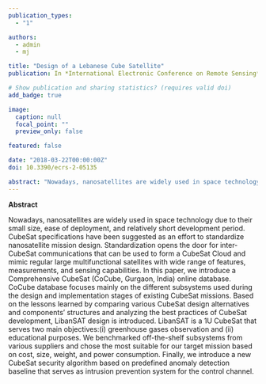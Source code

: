 ```yaml
---
publication_types:
  - "1"

authors:
  - admin
  - mj

title: "Design of a Lebanese Cube Satellite"
publication: In *International Electronic Conference on Remote Sensing*

# Show publication and sharing statistics? (requires valid doi)
add_badge: true

image:
  caption: null
  focal_point: ""
  preview_only: false

featured: false

date: "2018-03-22T00:00:00Z"
doi: 10.3390/ecrs-2-05135

abstract: "Nowadays, nanosatellites are widely used in space technology due to their small size, ease of deployment, and relatively short development period. CubeSat specifications have been suggested as an effort to standardize nanosatellite mission design. Standardization opens the door for inter-CubeSat communications that can be used to form a CubeSat Cloud and mimic regular large multifunctional satellites with wide range of features, measurements, and sensing capabilities. In this paper, we introduce a Comprehensive CubeSat (CoCube, Gurgaon, India) online database. CoCube database focuses mainly on the different subsystems used during the design and implementation stages of existing CubeSat missions. Based on the lessons learned by comparing various CubeSat design alternatives and components’ structures and analyzing the best practices of CubeSat development, LibanSAT design is introduced. LibanSAT is a 1U CubeSat that serves two main objectives:(i) greenhouse gases observation and (ii) educational purposes. We benchmarked off-the-shelf subsystems from various suppliers and chose the most suitable for our target mission based on cost, size, weight, and power consumption. Finally, we introduce a new CubeSat security algorithm based on predefined anomaly detection baseline that serves as intrusion prevention system for the control channel."
---
```


**Abstract**

Nowadays, nanosatellites are widely used in space technology due to their small size, ease of deployment, and relatively short development period. CubeSat specifications have been suggested as an effort to standardize nanosatellite mission design. Standardization opens the door for inter-CubeSat communications that can be used to form a CubeSat Cloud and mimic regular large multifunctional satellites with wide range of features, measurements, and sensing capabilities. In this paper, we introduce a Comprehensive CubeSat (CoCube, Gurgaon, India) online database. CoCube database focuses mainly on the different subsystems used during the design and implementation stages of existing CubeSat missions. Based on the lessons learned by comparing various CubeSat design alternatives and components’ structures and analyzing the best practices of CubeSat development, LibanSAT design is introduced. LibanSAT is a 1U CubeSat that serves two main objectives:(i) greenhouse gases observation and (ii) educational purposes. We benchmarked off-the-shelf subsystems from various suppliers and chose the most suitable for our target mission based on cost, size, weight, and power consumption. Finally, we introduce a new CubeSat security algorithm based on predefined anomaly detection baseline that serves as intrusion prevention system for the control channel.